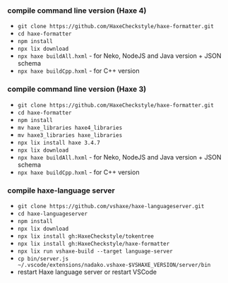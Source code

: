 ### compile command line version (Haxe 4)

- `git clone https://github.com/HaxeCheckstyle/haxe-formatter.git`
- `cd haxe-formatter`
- `npm install`
- `npx lix download`
- `npx haxe buildAll.hxml` - for Neko, NodeJS and Java version + JSON schema
- `npx haxe buildCpp.hxml` - for C++ version

### compile command line version (Haxe 3)

- `git clone https://github.com/HaxeCheckstyle/haxe-formatter.git`
- `cd haxe-formatter`
- `npm install`
- `mv haxe_libraries haxe4_libraries`
- `mv haxe3_libraries haxe_libraries`
- `npx lix install haxe 3.4.7`
- `npx lix download`
- `npx haxe buildAll.hxml` - for Neko, NodeJS and Java version + JSON schema
- `npx haxe buildCpp.hxml` - for C++ version

### compile haxe-language server

- `git clone https://github.com/vshaxe/haxe-languageserver.git`
- `cd haxe-languageserver`
- `npm install`
- `npx lix download`
- `npx lix install gh:HaxeCheckstyle/tokentree`
- `npx lix install gh:HaxeCheckstyle/haxe-formatter`
- `npx lix run vshaxe-build --target language-server`
- `cp bin/server.js ~/.vscode/extensions/nadako.vshaxe-$VSHAXE_VERSION/server/bin`
- restart Haxe language server or restart VSCode
